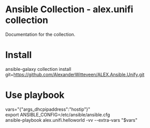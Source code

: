 # Ansible Collection - alex.unifi collection
Documentation for the collection.

# Install
ansible-galaxy collection install git+https://github.com/AlexanderWitteveen/ALEX.Ansible.Unify.git

# Use playbook
vars="{\"args_dhcpipaddress\":\"hostip\"}"  
export ANSIBLE_CONFIG=/etc/ansible/ansible.cfg  
ansible-playbook alex.unifi.helloworld -vv --extra-vars "$vars"
